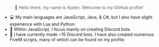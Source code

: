> 👋 Hello there, my name is Ayden. Welcome to my GitHub profile!
- 💻 My main languages are JavaScript, Java, & C#, but I also have slight experience with Lua and Python.
- 🤖 Within JavaScript, I focus mainly on creating Discord bots.
- 🎈 I have currently made ~15 Discord bots. I have also created numerous FiveM scripts, many of which can be found on my profile.
